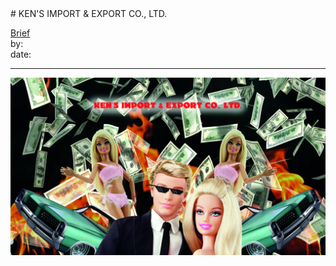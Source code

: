 <link rel="stylesheet" type="text/css" href="../../assets/style.css">
# KEN'S IMPORT & EXPORT CO., LTD.

[comment]: &lt;> "Add/Remove information below as you want"
[comment]: &lt;> "Markdown cheatsheet: https://github.com/adam-p/markdown-here/wiki/Markdown-Cheatsheet"
[Brief](Brief.md)  
by:  
date:  

---
[comment]: &lt;> "Add your content here"

![KEN'S IMPORT & EXPORT CO., LTD](ken.jpg)

